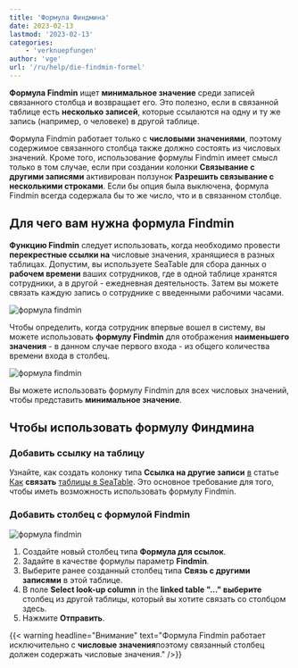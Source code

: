 ```yaml
---
title: 'Формула Финдмина'
date: 2023-02-13
lastmod: '2023-02-13'
categories:
    - 'verknuepfungen'
author: 'vge'
url: '/ru/help/die-findmin-formel'
---
```


**Формула Findmin** ищет **минимальное значение** среди записей связанного столбца и возвращает его. Это полезно, если в связанной таблице есть **несколько записей**, которые ссылаются на одну и ту же запись (например, о человеке) в другой таблице.

Формула Findmin работает только с **числовыми значениями**, поэтому содержимое связанного столбца также должно состоять из числовых значений. Кроме того, использование формулы Findmin имеет смысл только в том случае, если при создании колонки **Связывание с другими записями** активирован ползунок **Разрешить связывание с несколькими строками**. Если бы опция была выключена, формула Findmin всегда содержала бы то же число, что и в связанном столбце.

## Для чего вам нужна формула Findmin

**Функцию Findmin** следует использовать, когда необходимо провести **перекрестные ссылки на** числовые значения, хранящиеся в разных таблицах. Допустим, вы используете SeaTable для сбора данных о **рабочем времени** ваших сотрудников, где в одной таблице хранятся сотрудники, а в другой - ежедневная деятельность. Затем вы можете связать каждую запись о сотруднике с введенными рабочими часами.

![формула findmin](https://seatable.io/wp-content/uploads/2023/02/findmax-1.png)

Чтобы определить, когда сотрудник впервые вошел в систему, вы можете использовать **формулу Findmin** для отображения **наименьшего значения** - в данном случае первого входа - из общего количества времени входа в столбец.

![формула findmin](https://seatable.io/wp-content/uploads/2023/02/findmin.png)

Вы можете использовать формулу Findmin для всех числовых значений, чтобы представить **минимальное значение**.

## Чтобы использовать формулу Финдмина

### Добавить ссылку на таблицу

Узнайте, как создать колонку типа **Ссылка на другие записи** [в](https://seatable.io/ru/docs/verknuepfungen/wie-man-tabellen-in-seatable-miteinander-verknuepft/) статье [Как](https://seatable.io/ru/docs/verknuepfungen/wie-man-tabellen-in-seatable-miteinander-verknuepft/) **связать** [таблицы в SeaTable](https://seatable.io/ru/docs/verknuepfungen/wie-man-tabellen-in-seatable-miteinander-verknuepft/). Это основное требование для того, чтобы иметь возможность использовать формулу Findmin.

### Добавить столбец с формулой Findmin

![формула findmin](https://seatable.io/wp-content/uploads/2023/02/findmin.gif)

1. Создайте новый столбец типа **Формула для ссылок**.
2. Задайте в качестве формулы параметр **Findmin**.
3. Выберите ранее созданный столбец типа **Связь с другими записями** в этой таблице.
4. В поле **Select look-up column** in the **linked table "..." выберите** столбец из другой таблицы, который вы хотите связать со столбцом здесь.
5. Нажмите **Отправить**.

{{< warning  headline="Внимание"  text="Формула Findmin работает исключительно с **числовые значения**поэтому связанный столбец должен содержать числовые значения." />}}
